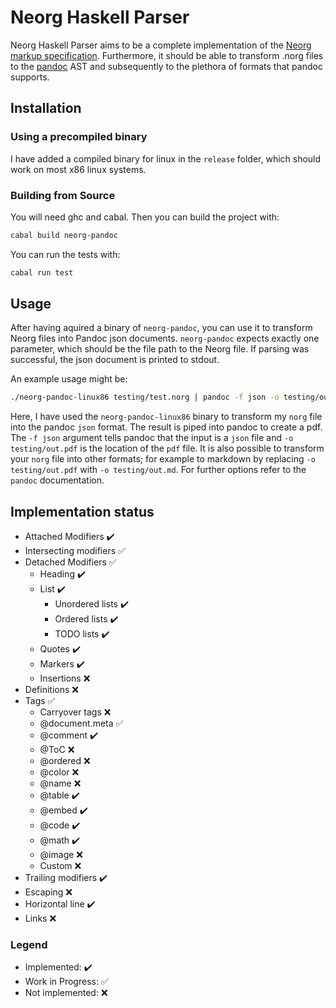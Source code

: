 # Neorg Haskell Parser

Neorg Haskell Parser aims to be a complete implementation of the [Neorg markup specification](https://github.com/nvim-neorg/neorg/blob/main/docs/NFF-0.1-spec.md). Furthermore, it should be able to transform .norg files to the [pandoc](https://github.com/jgm/pandoc) AST and subsequently to the plethora of formats that pandoc supports.

## Installation

### Using a precompiled binary

I have added a compiled binary for linux in the `release` folder, which should work on most x86 linux systems.

### Building from Source

You will need ghc and cabal. Then you can build the project with:
```bash
cabal build neorg-pandoc
``` 

You can run the tests with:
```bash
cabal run test
```

## Usage

After having aquired a binary of `neorg-pandoc`, you can use it to transform Neorg files into Pandoc json documents. `neorg-pandoc` expects exactly one parameter, which should be the file path to the Neorg file. If parsing was successful, the json document is printed to stdout.

An example usage might be:
```bash
./neorg-pandoc-linux86 testing/test.norg | pandoc -f json -o testing/out.pdf
```

Here, I have used the `neorg-pandoc-linux86` binary to transform my `norg` file into the pandoc `json` format. The result is piped into pandoc to create a pdf. The `-f json` argument tells pandoc that the input is a `json` file  and `-o testing/out.pdf` is the location of the `pdf` file. It is also possible to transform your `norg` file into other formats; for example to markdown by replacing `-o testing/out.pdf` with `-o testing/out.md`. For further options refer to the `pandoc` documentation.

## Implementation status

- Attached Modifiers :heavy_check_mark: 
- Intersecting modifiers :white_check_mark: 
- Detached Modifiers :white_check_mark:
  - Heading :heavy_check_mark:
  - List :heavy_check_mark:
    - Unordered lists :heavy_check_mark:
    - Ordered lists :heavy_check_mark:
    - TODO lists :heavy_check_mark:
  - Quotes :heavy_check_mark: 
  - Markers :heavy_check_mark: 
  - Insertions :x:
- Definitions :x:
- Tags :white_check_mark:
  - Carryover tags :x:
  - @document.meta :white_check_mark:
  - @comment :heavy_check_mark:  
  - @ToC :x:
  - @ordered :x:
  - @color :x:
  - @name :x:
  - @table :heavy_check_mark:  
  - @embed :heavy_check_mark: 
  - @code :heavy_check_mark:
  - @math :heavy_check_mark: 
  - @image :x:
  - Custom :x:
- Trailing modifiers :heavy_check_mark:
- Escaping :x:
- Horizontal line :heavy_check_mark: 
- Links :x:

### Legend

- Implemented: :heavy_check_mark:
- Work in Progress: :white_check_mark: 
- Not implemented: :x:





